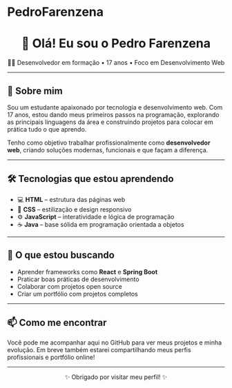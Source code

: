 # PedroFarenzena
<h1 align="center">👋 Olá! Eu sou o Pedro Farenzena</h1>

<p align="center">
  🧑‍💻 Desenvolvedor em formação • 17 anos • Foco em Desenvolvimento Web
</p>

---

## 🚀 Sobre mim

Sou um estudante apaixonado por tecnologia e desenvolvimento web. Com 17 anos, estou dando meus primeiros passos na programação, explorando as principais linguagens da área e construindo projetos para colocar em prática tudo o que aprendo.

Tenho como objetivo trabalhar profissionalmente como **desenvolvedor web**, criando soluções modernas, funcionais e que façam a diferença.

---

## 🛠️ Tecnologias que estou aprendendo

- 💻 **HTML** – estrutura das páginas web  
- 🎨 **CSS** – estilização e design responsivo  
- ⚙️ **JavaScript** – interatividade e lógica de programação  
- ☕ **Java** – base sólida em programação orientada a objetos

---

## 🌱 O que estou buscando

- Aprender frameworks como **React** e **Spring Boot**
- Praticar boas práticas de desenvolvimento
- Colaborar com projetos open source
- Criar um portfólio com projetos completos

---

## 📫 Como me encontrar

Você pode me acompanhar aqui no GitHub para ver meus projetos e minha evolução. Em breve também estarei compartilhando meus perfis profissionais e portfólio online!

---

<p align="center">✨ Obrigado por visitar meu perfil! ✨</p>
